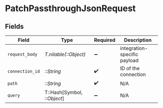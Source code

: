 # PatchPassthroughJsonRequest


## Fields

| Field                        | Type                         | Required                     | Description                  |
| ---------------------------- | ---------------------------- | ---------------------------- | ---------------------------- |
| `request_body`               | *T.nilable(::Object)*        | :heavy_minus_sign:           | integration-specific payload |
| `connection_id`              | *::String*                   | :heavy_check_mark:           | ID of the connection         |
| `path`                       | *::String*                   | :heavy_check_mark:           | N/A                          |
| `query`                      | T::Hash[Symbol, *::Object*]  | :heavy_minus_sign:           | N/A                          |